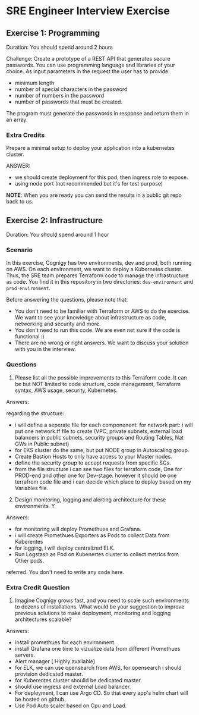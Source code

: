 # SRE Engineer Interview Exercise

## Exercise 1: Programming

Duration: You should spend around 2 hours

Challenge: Create a prototype of a REST API that generates secure passwords. You can use programming language and libraries of your choice. As input parameters in the request the user has to provide:
* minimum length 
* number of special characters in the password
* number of numbers in the password
* number of passwords that must be created. 

The program must generate the passwords in response and return them in an array.

### Extra Credits
Prepare a minimal setup to deploy your application into a kubernetes cluster.

ANSWER:

- we should create deployment for this pod, then ingress role to expose.
- using node port (not recommended but it's for test purpose)

**NOTE**: When you are ready you can send the results in a public git repo back to us.

## Exercise 2: Infrastructure

Duration: You should spend around 1 hour

### Scenario

In this exercise, Cognigy has two environments, dev and prod, both running on AWS. On each environment, we want to deploy a Kubernetes cluster. Thus, the SRE team prepares Terraform code to manage the infrastructure as code. You find it in this repository in two directories: `dev-environment` and `prod-environment`.

Before answering the questions, please note that:

- You don't need to be familiar with Terraform or AWS to do the exercise. We want to see your knowledge about infrastructure as code, networking and security and more.
- You don't need to run this code. We are even not sure if the code is functional :)
- There are no wrong or right answers.  We want to discuss your solution with you in the interview.

### Questions

1. Please list all the possible improvements to this Terraform code. It can be but NOT limited to code structure, code management, Terraform  syntax, AWS usage, security, Kubernetes.


Answers:

regarding the structure:
- i will define  a seperate file for each componenent: 
for network part: i will put one network.tf file to create (VPC, private subnets, external load balancers in public subnets, security groups and Routing Tables, Nat GWs in Public subnet)
- for EKS cluster do the same, but put NODE group in Autoscaling group.
- Create Bastion Hosts to only have access to your Master nodes.
- define the security group to accept requests from specific SGs.
-  from the file structure i can see two files for terraform code, One for PROD-end and other one for Dev-stage. however it should be one terrafrom code file and i can decide which place to deploy based on my Variables file.
 


2. Design monitoring, logging and alerting architecture for these environments. Y

Answers:

- for monitoring will deploy Promethues and Grafana.
- i will create Promethues Exporters as Pods to collect Data from Kuberentes
- for logging, i will deploy centralized ELK.
- Run Logstash as Pod on Kubenertes cluster to collect metrics from Other pods.

referred. You don't need to write any code here.

### Extra Credit Question

1. Imagine Cognigy grows fast, and you need to scale such environments to dozens of installations. What would be
your suggestion to improve previous solutions to make deployment, monitoring and logging architectures scalable?

Answers:

- install promethues for each environment.
- install Grafana one time to vizualize data from different Promethues servers.
- Alert manager ( Highly available) 
- for ELK, we can use opensearch from AWS, for opensearch i should provision dedicated master.
- for Kuberentes cluster shoulld be dedicated master.
- should use ingress and external Load balancer.
- For deployment, I can use Argo CD. So that every app's helm chart will be hosted on github.
- Use Pod Auto scaler based on Cpu and Load.




























































































































